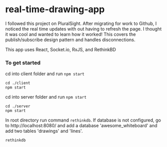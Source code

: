 # real-time-drawing-app
I followed this project on PluralSight. After migrating for work to Github, I noticed the real time updates with out having to refresh the page. I thought it was cool and wanted to learn how it worked! This covers the publish/subscribe design pattern and handles disconnections.

This app uses React, Socket.io, RxJS, and RethinkBD

### To get started

cd into client folder and run <code>npm start</code>
```
cd ./client
npm start
```
cd into server folder and run <code>npm start</code>
```
cd ./server
npm start
```
In root directory run command <code>rethinkdb</code>. If database is not configured, go to http://localhost:8080/ and add a database 'awesome_whiteboard' and add two tables 'drawings' and 'lines'.
```
rethinkdb
```
